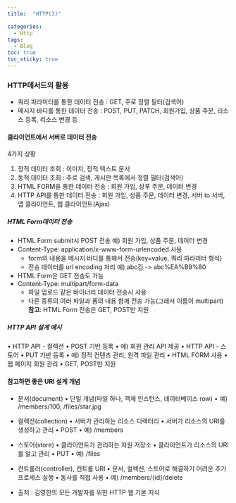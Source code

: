 ```yaml
---
title:  "HTTP(3)"

categories:
  - Http
tags:
  - Blog
toc: true
toc_sticky: true
---
```


### HTTP메서드의 활용

- 쿼리 파라미터를 통한 데이터 전송 : GET, 주로 정렬 필터(검색어)
- 메시지 바디를 통한 데이터 전송 : POST, PUT, PATCH, 회원가입, 상품 주문, 리소스 등록, 리소스 변경 등

#### 클라이언트에서 서버로 데이터 전송

4가지 상황
1. 정적 데이터 조회 : 이미지, 정적 텍스트 문서
2. 동적 데이터 조회 : 주로 검색, 게시판 목록에서 정렬 필터(검색어)
3. HTML FORM을 통한 데이터 전송 : 회원 가입, 상푸 주문, 데이터 변경
4. HTTP API를 통한 데이터 전송 : 회원 가입, 상품 주문, 데이터 변경, 서버 to 서버, 앱 클라이언트, 웹 클라이언트(Ajax)

##### HTML Form데이터 전송

- HTML Form submit시 POST 전송 예) 회원 가입, 상품 주문, 데이터 변경
- Content-Type: application/x-www-form-urlencoded 사용
    * form의 내용을 메시지 바디를 통해서 전송(key=value, 쿼리 파라미터 형식)
    * 전송 데이터를 url encoding 처리 예) abc김 -> abc%EA%B9%80
- HTML Form은 GET 전송도 가능
- Content-Type: multipart/form-data
    * 파일 업로드 같은 바이너리 데이터 전송시 사용
    * 다른 종류의 여러 파일과 폼의 내용 함께 전송 가능(그래서 이름이 multipart)
**참고**: HTML Form 전송은 GET, POST만 지원

##### HTTP API 설계 예시

• HTTP API - 컬렉션
    • POST 기반 등록
    • 예) 회원 관리 API 제공
• HTTP API - 스토어
    • PUT 기반 등록
    • 예) 정적 컨텐츠 관리, 원격 파일 관리
• HTML FORM 사용
    • 웹 페이지 회원 관리
    • GET, POST만 지원

#### 참고하면 좋은 URI 설계 개념

- 문서(document) 
    • 단일 개념(파일 하나, 객체 인스턴스, 데이터베이스 row)
    • 예) /members/100, /files/star.jpg
- 컬렉션(collection) 
    • 서버가 관리하는 리소스 디렉터리
    • 서버가 리소스의 URI를 생성하고 관리
    • POST
    • 예) /members
- 스토어(store) 
    • 클라이언트가 관리하는 자원 저장소
    • 클라이언트가 리소스의 URI를 알고 관리
    • PUT
    • 예) /files
- 컨트롤러(controller), 컨트롤 URI 
    • 문서, 컬렉션, 스토어로 해결하기 어려운 추가 프로세스 실행
    • 동사를 직접 사용
    • 예) /members/{id}/delete

- 출처 : 김영한의 모든 개발자를 위한 HTTP 웹 기본 지식